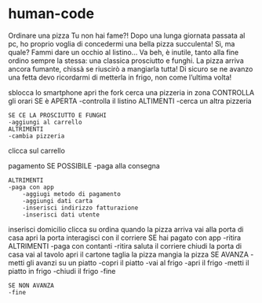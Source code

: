 # human-code
Ordinare una pizza
Tu non hai fame?!
Dopo una lunga giornata passata al pc, ho proprio voglia di concedermi una bella pizza succulenta! Sì, ma quale? Fammi dare un occhio al listino… Va beh, è inutile, tanto alla fine ordino sempre la stessa: una classica prosciutto e funghi. La pizza arriva ancora fumante, chissà se riuscirò a mangiarla tutta!
Di sicuro se ne avanzo una fetta devo ricordarmi di metterla in frigo, non come l’ultima volta! 



sblocca lo smartphone
apri the fork
cerca una pizzeria in zona
CONTROLLA gli orari 
    SE è APERTA
    -controlla il listino
    ALTIMENTI
    -cerca un altra pizzeria

    SE CE LA PROSCIUTTO E FUNGHI
    -aggiungi al carrello 
    ALTRIMENTI 
    -cambia pizzeria
clicca sul carrello

 pagamento 
    SE POSSIBILE 
    -paga alla consegna

    ALTRIMENTI 
    -paga con app
        -aggiugi metodo di pagamento 
        -aggiungi dati carta
        -inserisci indirizzo fatturazione
        -inserisci dati utente

inserisci domicilio
clicca su ordina
quando la pizza arriva 
    vai alla porta di casa
    apri la porta
    interagisci con il corriere
        SE hai pagato con app 
            -ritira
        ALTRIMENTI
            -paga con contanti
            -ritira
        saluta il corriere
        chiudi la porta di casa
 vai al tavolo 
apri il cartone
taglia la pizza
mangia la pizza
    SE AVANZA
        -metti gli avanzi su un piatto
        -copri il piatto
        -vai al frigo 
        -apri il frigo
        -metti il piatto in frigo
        -chiudi il frigo
            -fine

    SE NON AVANZA
    -fine